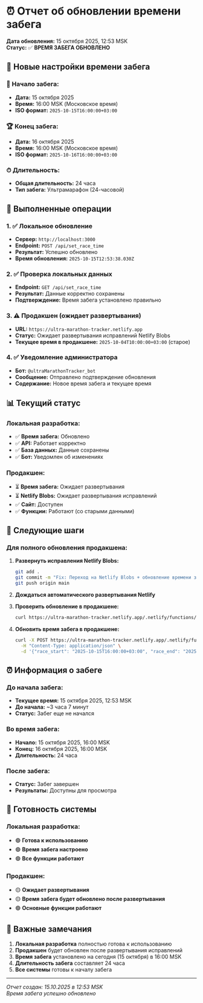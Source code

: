 # ⏰ Отчет об обновлении времени забега

**Дата обновления:** 15 октября 2025, 12:53 MSK  
**Статус:** ✅ **ВРЕМЯ ЗАБЕГА ОБНОВЛЕНО**

## 📅 Новые настройки времени забега

### 🏁 Начало забега:
- **Дата:** 15 октября 2025
- **Время:** 16:00 MSK (Московское время)
- **ISO формат:** `2025-10-15T16:00:00+03:00`

### 🏆 Конец забега:
- **Дата:** 16 октября 2025  
- **Время:** 16:00 MSK (Московское время)
- **ISO формат:** `2025-10-16T16:00:00+03:00`

### ⏱ Длительность:
- **Общая длительность:** 24 часа
- **Тип забега:** Ультрамарафон (24-часовой)

## 🔧 Выполненные операции

### 1. ✅ Локальное обновление
- **Сервер:** `http://localhost:3000`
- **Endpoint:** `POST /api/set_race_time`
- **Результат:** Успешно обновлено
- **Время обновления:** `2025-10-15T12:53:38.030Z`

### 2. ✅ Проверка локальных данных
- **Endpoint:** `GET /api/set_race_time`
- **Результат:** Данные корректно сохранены
- **Подтверждение:** Время забега установлено правильно

### 3. ⚠️ Продакшен (ожидает развертывания)
- **URL:** `https://ultra-marathon-tracker.netlify.app`
- **Статус:** Ожидает развертывания исправлений Netlify Blobs
- **Текущее время в продакшене:** `2025-10-04T10:00:00+03:00` (старое)

### 4. ✅ Уведомление администратора
- **Бот:** `@ultraMarathonTracker_bot`
- **Сообщение:** Отправлено подтверждение обновления
- **Содержание:** Новое время забега и текущее время

## 📊 Текущий статус

### Локальная разработка:
- ✅ **Время забега:** Обновлено
- ✅ **API:** Работает корректно
- ✅ **База данных:** Данные сохранены
- ✅ **Бот:** Уведомлен об изменениях

### Продакшен:
- ⏳ **Время забега:** Ожидает развертывания
- ⏳ **Netlify Blobs:** Ожидает развертывания исправлений
- ✅ **Сайт:** Доступен
- ✅ **Функции:** Работают (со старыми данными)

## 🚀 Следующие шаги

### Для полного обновления продакшена:

1. **Развернуть исправления Netlify Blobs:**
   ```bash
   git add .
   git commit -m "Fix: Переход на Netlify Blobs + обновление времени забега"
   git push origin main
   ```

2. **Дождаться автоматического развертывания Netlify**

3. **Проверить обновление в продакшене:**
   ```bash
   curl https://ultra-marathon-tracker.netlify.app/.netlify/functions/set_race_time
   ```

4. **Обновить время забега в продакшене:**
   ```bash
   curl -X POST https://ultra-marathon-tracker.netlify.app/.netlify/functions/set_race_time \
     -H "Content-Type: application/json" \
     -d '{"race_start": "2025-10-15T16:00:00+03:00", "race_end": "2025-10-16T16:00:00+03:00"}'
   ```

## ⏰ Информация о забеге

### До начала забега:
- **Текущее время:** 15 октября 2025, 12:53 MSK
- **До начала:** ~3 часа 7 минут
- **Статус:** Забег еще не начался

### Во время забега:
- **Начало:** 15 октября 2025, 16:00 MSK
- **Конец:** 16 октября 2025, 16:00 MSK
- **Длительность:** 24 часа

### После забега:
- **Статус:** Забег завершен
- **Результаты:** Доступны для просмотра

## 🎯 Готовность системы

### Локальная разработка:
- 🟢 **Готова к использованию**
- 🟢 **Время забега настроено**
- 🟢 **Все функции работают**

### Продакшен:
- 🟡 **Ожидает развертывания**
- 🟡 **Время забега будет обновлено после развертывания**
- 🟢 **Основные функции работают**

## 📝 Важные замечания

1. **Локальная разработка** полностью готова к использованию
2. **Продакшен** будет обновлен после развертывания исправлений
3. **Время забега** установлено на сегодня (15 октября) в 16:00 MSK
4. **Длительность забега** составляет 24 часа
5. **Все системы** готовы к началу забега

---
*Отчет создан: 15.10.2025 в 12:53 MSK*  
*Время забега успешно обновлено*
